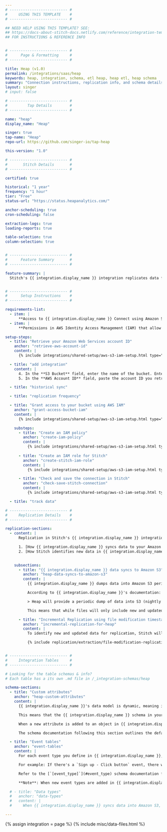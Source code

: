 ```yaml
---
# -------------------------- #
#     USING THIS TEMPLATE    #
# -------------------------- #

## NEED HELP USING THIS TEMPLATE? SEE:
## https://docs-about-stitch-docs.netlify.com/reference/integration-templates/saas/
## FOR INSTRUCTIONS & REFERENCE INFO


# -------------------------- #
#      Page & Formatting     #
# -------------------------- #

title: Heap (v1.0)
permalink: /integrations/saas/heap
keywords: heap, integration, schema, etl heap, heap etl, heap schema
summary: "Connection instructions, replication info, and schema details for Stitch's Heap integration."
layout: singer
# input: false

# -------------------------- #
#         Tap Details        #
# -------------------------- #

name: "heap"
display_name: "Heap"

singer: true 
tap-name: "Heap"
repo-url: https://github.com/singer-io/tap-heap

this-version: "1.0"

# -------------------------- #
#       Stitch Details       #
# -------------------------- #

certified: true 

historical: "1 year"
frequency: "1 hour"
tier: "Free"
status-url: "https://status.heapanalytics.com/"

anchor-scheduling: true
cron-scheduling: false

extraction-logs: true
loading-reports: true

table-selection: true
column-selection: true


# -------------------------- #
#      Feature Summary       #
# -------------------------- #

feature-summary: |
  Stitch's {{ integration.display_name }} integration replicates data from Avro files published to Amazon S3 via {{ integration.display_name }}'s **Connect** for Amazon S3 feature. Refer to the [Schema](#schema) section for a list of objects available for replication.


# -------------------------- #
#      Setup Instructions    #
# -------------------------- #

requirements-list:
  - item: |
      **Access to {{ integration.display_name }} Connect using Amazon S3**. Stitch's {{ integration.display_name }} integration currently only replicates data from {{ integration.display_name }} Amazon S3 instances.
  - item: |
      **Permissions in AWS Identity Access Management (IAM) that allow you to create policies, create roles, and attach policies to roles**. This is required to grant Stitch authorization to your S3 bucket.

setup-steps:
  - title: "Retrieve your Amazon Web Services account ID"
    anchor: "retrieve-aws-account-id"
    content: |
      {% include integrations/shared-setup/aws-s3-iam-setup.html type="retrieve-account-id" %}

  - title: "add integration"
    content: |
      4. In the **S3 Bucket** field, enter the name of the bucket. Enter only the bucket name: No URLs, `https`, or S3 parts. For example: `heap-rs3-stitch-bucket`
      5. In the **AWS Account ID** field, paste the account ID you retrieve in [Step 1](#retrieve-aws-account-id).

  - title: "historical sync"

  - title: "replication frequency"

  - title: "Grant access to your bucket using AWS IAM"
    anchor: "grant-access-bucket-iam"
    content: |
      {% include integrations/shared-setup/aws-s3-iam-setup.html type="aws-iam-access-intro" %}

    substeps:
      - title: "Create an IAM policy"
        anchor: "create-iam-policy"
        content: |
          {% include integrations/shared-setup/aws-s3-iam-setup.html type="create-iam-policy" %}
          
      - title: "Create an IAM role for Stitch"
        anchor: "create-stitch-iam-role"
        content: |
          {% include integrations/shared-setup/aws-s3-iam-setup.html type="create-stitch-iam-role" %}

      - title: "Check and save the connection in Stitch"
        anchor: "check-save-stitch-connection"
        content: |
          {% include integrations/shared-setup/aws-s3-iam-setup.html type="check-and-save" %}

  - title: "track data"

# -------------------------- #
#     Replication Details    #
# -------------------------- #

replication-sections:
  - content: |
      Replication in Stitch's {{ integration.display_name }} integration depends on two factors:

      1. [How {{ integration.display_name }} syncs data to your Amazon S3 bucket](#heap-data-syncs-to-amazon-s3), and
      2. [How Stitch identifies new data in {{ integration.display_name }} integrations](#incremental-replication-for-heap)
      

    subsections:
      - title: "{{ integration.display_name }} data syncs to Amazon S3"
        anchor: "heap-data-syncs-to-amazon-s3"
        content: |
          {{ integration.display_name }} dumps data into Amazon S3 periodically. [By default, this is on a nightly basis](https://docs.heapanalytics.com/docs/heap-sql-retroactive-s3-specification#section-process-overview){:target="new"}.

          According to {{ integration.display_name }}'s documentation:

          > Heap will provide a periodic dump of data into S3 (nightly by default). Data will be delivered in the form of Avro-encoded files, each of which corresponds to one downstream table (though there can be multiple files per table). Dumps will be incremental, though individual table dumps can be full resyncs, depending on whether the table was recently toggled or the event definition modified.

          This means that while files will only include new and updated data pertinent to that specific object (table), a full resync may be included.

      - title: "Incremental Replication using file modification timestamps"
        anchor: "incremental-replication-for-heap"
        content: |
          To identify new and updated data for replication, Stitch will use file modification timestamps as [Replication Keys]({{ link.replication.rep-keys | prepend: site.baseurl }}) and store them on a per-table basis. This means that only files dumped from a new {{ integration.display_name }} data sync will be selected for replication.

          {% include replication/extraction/file-modification-replication-keys.html %}


# -------------------------- #
#     Integration Tables     #
# -------------------------- #

# Looking for the table schemas & info?
# Each table has a its own .md file in /_integration-schemas/heap

schema-sections:
  - title: "Custom attributes"
    anchor: "heap-custom-attributes"
    content: |
      {{ integration.display_name }}'s data model is dynamic, meaning it changes as custom attributes are added to object types in your account. For example: Adding new user attributes to the [`user`](#users) object.

      This means that the {{ integration.display_name }} schema in your destination may also change over time as you add new attributes in {{ integration.display_name }}. 

      When a new attribute is added to an object in {{ integration.display_name }}, it will display as a selectable field in the Stitch app. **Note**: To include the field in replication, you'll need to select it in Stitch. Stitch will not automatically select new fields.

      The schema documentation following this section outlines the default attributes for each object type according to [{{ integration.display_name }}'s documentation](). 

  - title: "Event tables"
    anchor: "event-tables"
    content: |
      For each event type you define in {{ integration.display_name }}, a table for that event will be available for selection in Stitch.

      For example: If there's a `Sign up - Click button` event, there will be a table named `sign_up_click_button`.

      Refer to the [`[event_type]`](#event_type) schema documentation for a list of default event attributes.

      **Note**: When new event types are added in {{ integration.display_name }}, you will need to select the table and fields in Stitch to include it in replication.

  # - title: "Data types"
  #   anchor: "data-types"
  #   content: |
  #     When {{ integration.display_name }} syncs data into Amazon S3, it does so using [Avro-encoded files](https://docs.heapanalytics.com/docs/heap-sql-retroactive-s3-specification#section-process-overview){:target="new"}. Data is typed by {{ integration.display_name }} according to the [Avro specification](https://avro.apache.org/docs/1.8.1/spec.html){:target="new"}.

---
```

{% assign integration = page %}
{% include misc/data-files.html %}